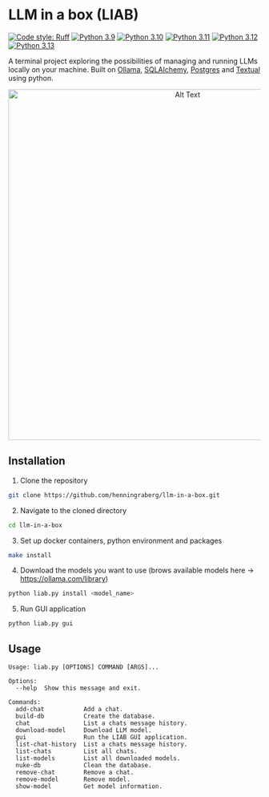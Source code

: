 # LLM in a box (LIAB)
[![Code style: Ruff](https://img.shields.io/badge/code%20style-ruff-000000.svg)](https://github.com/astral-sh/ruff) 
[![Python 3.9](https://img.shields.io/badge/python-3.9-gree.svg)](https://www.python.org/downloads/release/python-390/)
[![Python 3.10](https://img.shields.io/badge/python-3.10-gree.svg)](https://www.python.org/downloads/release/python-3100/)
[![Python 3.11](https://img.shields.io/badge/python-3.11-gree.svg)](https://www.python.org/downloads/release/python-3110/)
[![Python 3.12](https://img.shields.io/badge/python-3.12-gree.svg)](https://www.python.org/downloads/release/python-3120/)
[![Python 3.13](https://img.shields.io/badge/python-3.13-gree.svg)](https://www.python.org/downloads/release/python-3130/)

A terminal project exploring the possibilities of managing and running LLMs locally on your machine. Built on  [Ollama](https://ollama.com/), [SQLAlchemy](https://www.sqlalchemy.org/), [Postgres](https://www.postgresql.org/) and [Textual](https://textual.textualize.io/) using python.

<p align="center">
  <img src="https://s3.ezgif.com/tmp/ezgif-3b64aa4ed8e185.gif" alt="Alt Text", width="700">
</p>


## Installation
1. Clone the repository
```bash
git clone https://github.com/henningraberg/llm-in-a-box.git
```

2. Navigate to the cloned directory
```bash
cd llm-in-a-box
```

3. Set up docker containers, python environment and packages
```bash
make install
```

4. Download the models you want to use (brows available models here &#8594; https://ollama.com/library)
```bash
python liab.py install <model_name>
```

5. Run GUI application
```bash
python liab.py gui
```

## Usage
```
Usage: liab.py [OPTIONS] COMMAND [ARGS]...

Options:
  --help  Show this message and exit.

Commands:
  add-chat           Add a chat.
  build-db           Create the database.
  chat               List a chats message history.
  download-model     Download LLM model.
  gui                Run the LIAB GUI application.
  list-chat-history  List a chats message history.
  list-chats         List all chats.
  list-models        List all downloaded models.
  nuke-db            Clean the database.
  remove-chat        Remove a chat.
  remove-model       Remove model.
  show-model         Get model information.
```